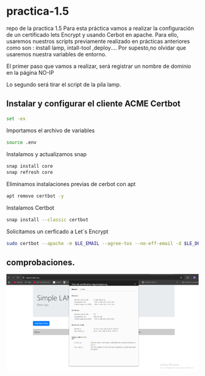 # practica-1.5
repo de la practica 1.5
Para esta práctica vamos a realizar la configuración de un certificado lets Encrypt y usando Cerbot en apache.
Para ello, usaremos nuestros scripts previamente realizado en prácticas anteriores como son : install lamp, intall-tool ,deploy....
Por supesto,no olvidar que usaremos nuestra variables de entorno.

El primer paso que vamos a realizar, será registrar un nombre de dominio en la página NO-IP

Lo segundo será tirar el script de la pila lamp.

## Instalar y configurar el cliente ACME Certbot

```bash
set -ex
```
Importamos el archivo de variables

```bash
source .env
```

Instalamos y actualizamos snap

```bash
snap install core
snap refresh core
```

Eliminamos instalaciones previas de cerbot con apt

```bash
apt remove certbot -y
```

Instalamos Certbot

```bash
snap install --classic certbot
```

Solicitamos un cerficado a Let`s Encrypt

```bash
sudo certbot --apache -m $LE_EMAIL --agree-tos --no-eff-email -d $LE_DOMAIN --non-interactive
```

## comprobaciones.

![](imagenes/222.png)
